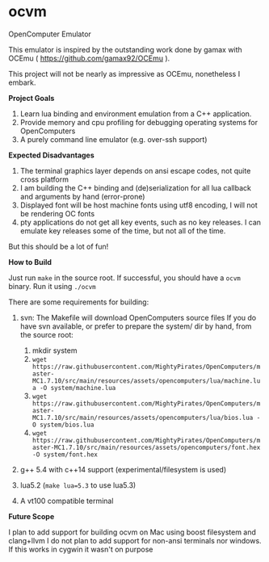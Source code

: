 # ocvm
OpenComputer Emulator

This emulator is inspired by the outstanding work done by gamax with OCEmu ( https://github.com/gamax92/OCEmu ).

This project will not be nearly as impressive as OCEmu, nonetheless I embark.

**Project Goals**

1. Learn lua binding and environment emulation from a C++ application.
2. Provide memory and cpu profiling for debugging operating systems for OpenComputers
3. A purely command line emulator (e.g. over-ssh support)

**Expected Disadvantages**

1. The terminal graphics layer depends on ansi escape codes, not quite cross platform
2. I am building the C++ binding and (de)serialization for all lua callback and arguments by hand (error-prone)
3. Displayed font will be host machine fonts using utf8 encoding, I will not be rendering OC fonts
4. pty applications do not get all key events, such as no key releases. I can emulate key releases some of the time, but not all of the time.

But this should be a lot of fun!

**How to Build**

Just run `make` in the source root. If successful, you should have a `ocvm` binary. Run it using `./ocvm`

There are some requirements for building:
1. svn: The Makefile will download OpenComputers source files
    If you do have svn available, or prefer to prepare the system/ dir by hand, from the source root:
    1. mkdir system
    2. `wget https://raw.githubusercontent.com/MightyPirates/OpenComputers/master-MC1.7.10/src/main/resources/assets/opencomputers/lua/machine.lua -O system/machine.lua`
    3. `wget https://raw.githubusercontent.com/MightyPirates/OpenComputers/master-MC1.7.10/src/main/resources/assets/opencomputers/lua/bios.lua -O system/bios.lua`
    4. `wget https://raw.githubusercontent.com/MightyPirates/OpenComputers/master-MC1.7.10/src/main/resources/assets/opencomputers/font.hex -O system/font.hex`

2. g++ 5.4 with c++14 support (experimental/filesystem is used)
3. lua5.2 (`make lua=5.3` to use lua5.3)
4. A vt100 compatible terminal

**Future Scope**

I plan to add support for building ocvm on Mac using boost filesystem and clang+llvm
I do not plan to add support for non-ansi terminals nor windows. If this works in cygwin it wasn't on purpose

